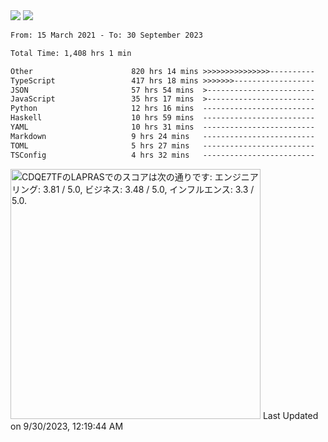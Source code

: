 <div>
  <img src="https://github-readme-stats.vercel.app/api?username=naporin0624&count_private=true&show_icons=true" />
  <img src="https://github-readme-stats.vercel.app/api/top-langs/?username=naporin0624&layout=compact&hide=css" />
  <!--START_SECTION:waka-->

```txt
From: 15 March 2021 - To: 30 September 2023

Total Time: 1,408 hrs 1 min

Other                      820 hrs 14 mins >>>>>>>>>>>>>>>----------   58.26 %
TypeScript                 417 hrs 18 mins >>>>>>>------------------   29.64 %
JSON                       57 hrs 54 mins  >------------------------   04.11 %
JavaScript                 35 hrs 17 mins  >------------------------   02.51 %
Python                     12 hrs 16 mins  -------------------------   00.87 %
Haskell                    10 hrs 59 mins  -------------------------   00.78 %
YAML                       10 hrs 31 mins  -------------------------   00.75 %
Markdown                   9 hrs 24 mins   -------------------------   00.67 %
TOML                       5 hrs 27 mins   -------------------------   00.39 %
TSConfig                   4 hrs 32 mins   -------------------------   00.32 %
```

<!--END_SECTION:waka-->
  
  <!--START_SECTION:lapras-card-->
<p ><a href="https://lapras.com/public/CDQE7TF" target="_blank" rel="noopener noreferrer"><img alt="CDQE7TFのLAPRASでのスコアは次の通りです: エンジニアリング: 3.81 / 5.0, ビジネス: 3.48 / 5.0, インフルエンス: 3.3 / 5.0." src="https://lapras-card-generator.vercel.app/api/svg?e=3.81&b=3.48&i=3.3&b1=%23232323&b2=%236d6d6d&i1=%23212121&i2=%23818181&l=ja" width="400" ></a>  
Last Updated on 9/30/2023, 12:19:44 AM</p>
<!--END_SECTION:lapras-card-->
</div>
